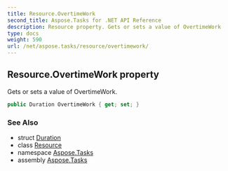```yaml
---
title: Resource.OvertimeWork
second_title: Aspose.Tasks for .NET API Reference
description: Resource property. Gets or sets a value of OvertimeWork
type: docs
weight: 590
url: /net/aspose.tasks/resource/overtimework/
---
```

## Resource.OvertimeWork property

Gets or sets a value of OvertimeWork.

```csharp
public Duration OvertimeWork { get; set; }
```

### See Also

* struct [Duration](../../duration/)
* class [Resource](../)
* namespace [Aspose.Tasks](../../resource/)
* assembly [Aspose.Tasks](../../../)


